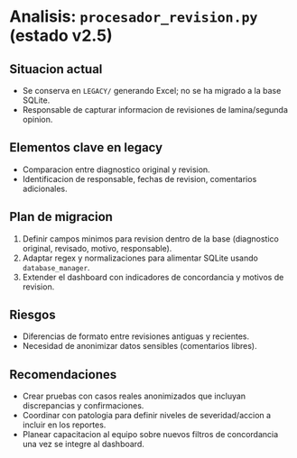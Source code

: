 # Analisis: `procesador_revision.py` (estado v2.5)

## Situacion actual
- Se conserva en `LEGACY/` generando Excel; no se ha migrado a la base SQLite.
- Responsable de capturar informacion de revisiones de lamina/segunda opinion.

## Elementos clave en legacy
- Comparacion entre diagnostico original y revision.
- Identificacion de responsable, fechas de revision, comentarios adicionales.

## Plan de migracion
1. Definir campos minimos para revision dentro de la base (diagnostico original, revisado, motivo, responsable).
2. Adaptar regex y normalizaciones para alimentar SQLite usando `database_manager`.
3. Extender el dashboard con indicadores de concordancia y motivos de revision.

## Riesgos
- Diferencias de formato entre revisiones antiguas y recientes.
- Necesidad de anonimizar datos sensibles (comentarios libres).

## Recomendaciones
- Crear pruebas con casos reales anonimizados que incluyan discrepancias y confirmaciones.
- Coordinar con patologia para definir niveles de severidad/accion a incluir en los reportes.
- Planear capacitacion al equipo sobre nuevos filtros de concordancia una vez se integre al dashboard.
